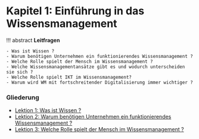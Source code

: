 # Kapitel 1: Einführung in das Wissensmanagement


!!! abstract
    **Leitfragen**  

    - Was ist Wissen ?
    - Warum benötigen Unternehmen ein funktionierendes Wissensmanagement ?
    - Welche Rolle spielt der Mensch im Wissensmanagement ?
    - Welche Wissensmanagementansätze gibt es und wodurch unterscheiden sie sich ?
    - Welche Rolle spielt IKT im Wissensmanagement?
    - Warum wird WM mit fortschreitender Digitalisierung immer wichtiger ?


### Gliederung

- [Lektion 1: Was ist Wissen ?](...)
- [Lektion 2: Warum benötigen Unternehmen ein funktionierendes Wissensmanagement ?](...)
- [Lektion 3: Welche Rolle spielt der Mensch im Wissensmanagement ?](...)